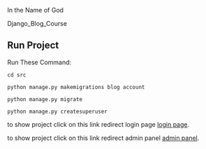 In the Name of God

Django_Blog_Course
## Run Project
Run These Command:
```
cd src
```
```
python manage.py makemigrations blog account
```
```
python manage.py migrate
```
```
python manage.py createsuperuser
```
to show project click on this link redirect login page [login page](http://127.0.0.1:8000/account/login/).

to show project click on this link redirect admin panel [admin panel](http://127.0.0.1:8000/admin/).
